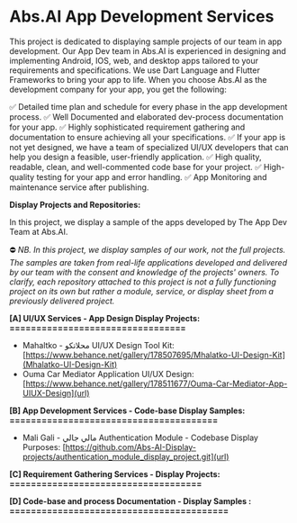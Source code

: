 # Abs.AI App Development Services

This project is dedicated to displaying sample projects of our team in app development. Our App Dev team in Abs.AI is experienced in designing and implementing Android, IOS, web, and desktop apps tailored to your requirements and specifications. We use Dart Language and Flutter Frameworks to bring your app to life. When you choose Abs.AI as the development company for your app, you get the following:

✅ Detailed time plan and schedule for every phase in the app development process.
✅ Well Documented and elaborated dev-process documentation for your app.
✅ Highly sophisticated requirement gathering and documentation to ensure achieving all your specifications.
✅ If your app is not yet designed, we have a team of specialized UI/UX developers that can help you design a feasible, user-friendly application.
✅ High quality, readable, clean, and well-commented code base for your project.
✅ High-quality testing for your app and error handling. 
✅ App Monitoring and maintenance service after publishing.

**Display Projects and Repositories:**
 
In this project, we display a sample of the apps developed by The App Dev Team at Abs.AI. 

⛔ _NB. In this project, we display samples of our work, not the full projects. The samples are taken from real-life applications developed and delivered by our team with the consent and knowledge of the projects' owners. To clarify, each repository attached to this project is not a fully functioning project on its own but rather a module, service, or display sheet from a previously delivered project._


**[A] UI/UX Services - App Design Display Projects:**
**=================================**
- Mahaltko - محلاتكو UI/UX Design Tool Kit: 
[https://www.behance.net/gallery/178507695/Mhalatko-UI-Design-Kit](Mhalatko-UI-Design-Kit)
- Ouma Car Mediator Application UI/UX Design: [https://www.behance.net/gallery/178511677/Ouma-Car-Mediator-App-UIUX-Design](url)


**[B] App Development Services - Code-base Display Samples:**
**=======================================**
- Mali Gali - مالي جالي Authentication Module - Codebase Display Purposes: [https://github.com/Abs-AI-Display-projects/authentication_module_display_project.git](url)


**[C] Requirement Gathering Services - Display Projects:**
**====================================**


**[D] Code-base and process Documentation - Display Samples :**
**=========================================**
